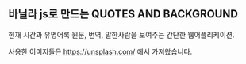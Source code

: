 ## 바닐라 js로 만드는 QUOTES AND BACKGROUND

현재 시간과 유명어록 원문, 번역, 말한사람을 보여주는 간단한 웹어플리케이션.

사용한 이미지들은 https://unsplash.com/ 에서 가져왔습니다.
